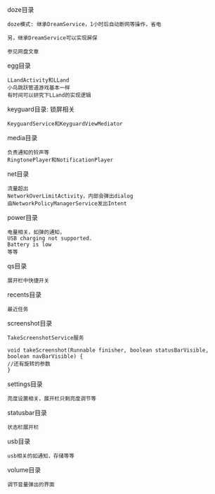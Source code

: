 doze目录
```
doze模式: 继承DreamService，1小时后自动断网等操作，省电

另，继承DreamService可以实现屏保

参见网盘文章

```

egg目录
```
LLandActivity和LLand
小鸟跳跃管道游戏基本一样
有时间可以研究下LLand的实现逻辑

```

keyguard目录: 锁屏相关
```
KeyguardService和KeyguardViewMediator
```


media目录
```
负责通知的铃声等
RingtonePlayer和NotificationPlayer
```

net目录
```
流量超出
NetworkOverLimitActivity，内部会弹出dialog
由NetworkPolicyManagerService发出Intent
```

power目录
```
电量相关，如弹的通知，
USB charging not supported.
Battery is low
等等
```

qs目录
```
展开栏中快捷开关
```

recents目录
```
最近任务
```

screenshot目录
```
TakeScreenshotService服务

void takeScreenshot(Runnable finisher, boolean statusBarVisible, boolean navBarVisible) {
//还有旋转的参数
}

```

settings目录

```
亮度设置相关，展开栏只剩亮度调节等
```

statusbar目录
```
状态栏展开栏
```

usb目录
```
usb相关的如通知，存储等等
```

volume目录
```
调节音量弹出的界面
```
